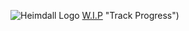 ![Heimdall Logo](https://github.com/JustCallMeSimon26/Heimdall/blob/7914180e6f75215d36ea85cbeb322b324237b27c/assets/heimdall_text_logo.png)
[W.I.P](https://github.com/users/JustCallMeSimon26/projects/1) "Track Progress")
